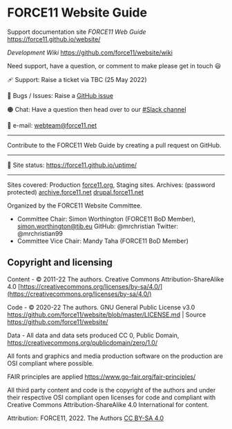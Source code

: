 # FORCE11 Website Guide

Support documentation site _FORCE11 Web Guide_ https://force11.github.io/website/  

_Development Wiki_ https://github.com/force11/website/wiki

Need support, have a question, or comment to make please get in touch 😃

🩹 Support: Raise a ticket via TBC (25 May 2022)

🐛 Bugs / Issues: Raise a [GitHub issue](https://github.com/force11/website/issues)

🟠 Chat: Have a question then head over to our [#Slack channel](https://force11.slack.com/archives/C01LW0EK8S1)

📧 e-mail: webteam@force11.net

---

Contribute to the FORCE11 Web Guide by creating a pull request on GitHub.

---

💓 Site status: https://force11.github.io/uptime/

---

Sites covered: Production [force11.org](https://force11.org/), Staging sites. Archives: (password protected) [archive.force11.net](https://archive.force11.net/) [drupal.force11.net](https://drupal.force11.net/)

Organized by the FORCE11 Website Committee. 

 - Committee Chair: Simon Worthington (FORCE11 BoD Member), simon.worthington@tib.eu GitHub: @mrchristian Twitter: @mrchristian99 
 - Committee Vice Chair: Mandy Taha (FORCE11 BoD Member)

## Copyright and licensing

Content - © 2011-22 The authors. Creative Commons Attribution-ShareAlike 4.0 [https://creativecommons.org/licenses/by-sa/4.0/](https://creativecommons.org/licenses/by-sa/4.0/)

Code - © 2020-22 The authors. GNU General Public License v3.0 https://github.com/force11/website/blob/master/LICENSE.md | Source https://github.com/force11/website/

Data - All data and data sets produced CC 0, Public Domain, https://creativecommons.org/publicdomain/zero/1.0/

All fonts and graphics and media production software on the production are OSI compliant where possible.

FAIR principles are applied https://www.go-fair.org/fair-principles/

All third party content and code is the copyright of the authors and under their respective OSI compliant open licenses for code and compliant with Creative Commons Attribution-ShareAlike 4.0 International for content.

Attribution: FORCE11, 2022. The Authors [CC BY-SA 4.0](https://creativecommons.org/licenses/by-sa/4.0/)
